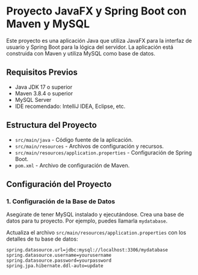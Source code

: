 # Proyecto JavaFX y Spring Boot con Maven y MySQL

Este proyecto es una aplicación Java que utiliza JavaFX para la interfaz de usuario y Spring Boot para la lógica del servidor. La aplicación está construida con Maven y utiliza MySQL como base de datos.

## Requisitos Previos

- Java JDK 17 o superior
- Maven 3.8.4 o superior
- MySQL Server
- IDE recomendado: IntelliJ IDEA, Eclipse, etc.

## Estructura del Proyecto

- `src/main/java` - Código fuente de la aplicación.
- `src/main/resources` - Archivos de configuración y recursos.
- `src/main/resources/application.properties` - Configuración de Spring Boot.
- `pom.xml` - Archivo de configuración de Maven.

## Configuración del Proyecto

### 1. Configuración de la Base de Datos

Asegúrate de tener MySQL instalado y ejecutándose. Crea una base de datos para tu proyecto. Por ejemplo, puedes llamarla `mydatabase`.

Actualiza el archivo `src/main/resources/application.properties` con los detalles de tu base de datos:

```properties
spring.datasource.url=jdbc:mysql://localhost:3306/mydatabase
spring.datasource.username=yourusername
spring.datasource.password=yourpassword
spring.jpa.hibernate.ddl-auto=update
